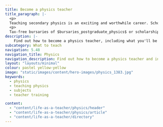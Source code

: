 ```yaml
---
title: Become a physics teacher
title_paragraph: |-
  <p>
  Teaching secondary physics is an exciting and worthwhile career. Schools need more specialist physics teachers, so it's a great choice of subject.</p> 
  <p>
  Tax-free bursaries of $bursaries_postgraduate_physics$ or scholarships of $scholarships_physics$ are available for eligible trainee physics teachers.</p>
description: |-
    Find out how to become a physics teacher, including what you'll be teaching and what funding is available to help you train.
subcategory: What to teach
navigation: 5.48
navigation_title: Physics
navigation_description: Find out how to become a physics teacher and inspire the next generation of scientists, engineers and innovators.
layout: "layouts/minimal"
colour: pastel yellow-yellow
image: "static/images/content/hero-images/physics_1383.jpg"
keywords:
  - physics
  - teaching physics
  - subjects
  - teacher training

content:
  - "content/life-as-a-teacher/physics/header"
  - "content/life-as-a-teacher/physics/article"
  - "content/life-as-a-teacher/directory"
---
```

